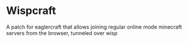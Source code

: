 # Wispcraft

A patch for eaglercraft that allows joining regular online mode minecraft servers from the browser, tunneled over wisp
